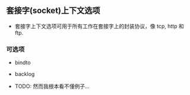## 套接字(socket)上下文选项
* 套接字上下文选项可用于所有工作在套接字上的封装协议，像 tcp, http 和 ftp.


### 可选项
* bindto

* backlog

* TODO: 然而我根本看不懂例子...
